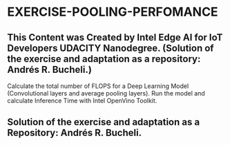 # EXERCISE-POOLING-PERFOMANCE

## This Content was Created by Intel Edge AI for IoT Developers UDACITY Nanodegree. (Solution of the exercise and adaptation as a repository: Andrés R. Bucheli.)

Calculate the total number of FLOPS for a Deep Learning Model (Convolutional layers and average pooling layers).  Run the model and calculate Inference Time with Intel OpenVino Toolkit.


## Solution of the exercise and adaptation as a Repository: Andrés R. Bucheli.
